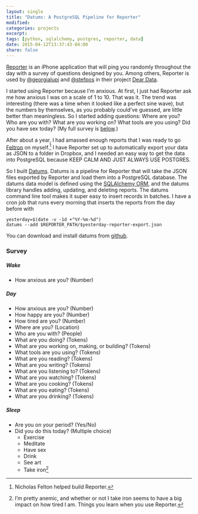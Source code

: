 ```yaml
---
layout: single
title: "Datums: A PostgreSQL Pipeline for Reporter"
modified:
categories: projects
excerpt:
tags: [python, sqlalchemy, postgres, reporter, data]
date: 2015-04-12T13:37:43-04:00
share: false
---
```

[Reporter](http://www.reporter-app.com/) is an iPhone application that will ping you randomly throughout the day with a survey of questions designed by you. Among others, Reporter is used by [@georgialupi](https://twitter.com/giorgialupi) and [@stefpos](https://twitter.com/stefpos) in their project [Dear Data](http://www.dear-data.com/).   

I started using Reporter because I'm anxious. At first, I just had Reporter ask me how anxious I was on a scale of 1 to 10. That was it. The trend was interesting (there was a time when it looked like a perfect sine wave), but the numbers by themselves, as you probably could've guessed, are little better than meaningless. So I started adding questions: Where are you? Who are you with? What are you working on? What tools are you using? Did you have sex today? (My full survey is [below](#survey).)  

After about a year, I had amassed enough reports that I was ready to go [Feltron](http://feltron.com/) on myself.[^1] I have Reporter set up to automatically export your data as JSON to a folder in Dropbox, and I needed an easy way to get the data into PostgreSQL because KEEP CALM AND JUST ALWAYS USE POSTGRES.

So I built [Datums](https://www.github.com/thejunglejane/datums). Datums is a pipeline for Reporter that will take the JSON files exported by Reporter and load them into a PostgreSQL database. The datums data model is defined using the [SQLAlchemy ORM](http://www.sqlalchemy.org/), and the datums library handles adding, updating, and deleting reports. The datums command line tool makes it super easy to insert records in batches. I have a cron job that runs every morning that inserts the reports from the day before with  

`yesterday=$(date -v -1d +"%Y-%m-%d")`  
`datums --add $REPORTER_PATH/$yesterday-reporter-export.json`

You can download and install datums from [github](https://www.github.com/thejunglejane/datums).

### Survey

##### Wake
+ How anxious are you? (Number)

##### Day
+ How anxious are you? (Number)
+ How happy are you? (Number)
+ How tired are you? (Number)
+ Where are you? (Location)
+ Who are you with? (People)
+ What are you doing? (Tokens)
+ What are you working on, making, or building? (Tokens)
+ What tools are you using? (Tokens)
+ What are you reading? (Tokens)
+ What are you writing? (Tokens)
+ What are you listening to? (Tokens)
+ What are you watching? (Tokens)
+ What are you cooking? (Tokens)
+ What are you eating? (Tokens)
+ What are you drinking? (Tokens)

##### Sleep
+ Are you on your period? (Yes/No)
+ Did you do this today? (Multiple choice)
    + Exercise
    + Meditate
    + Have sex
    + Drink
    + See art
    + Take iron[^2]


[^1]: Nicholas Felton helped build Reporter.
[^2]: I’m pretty anemic, and whether or not I take iron seems to have a big impact on how tired I am. Things you learn when you use Reporter.

